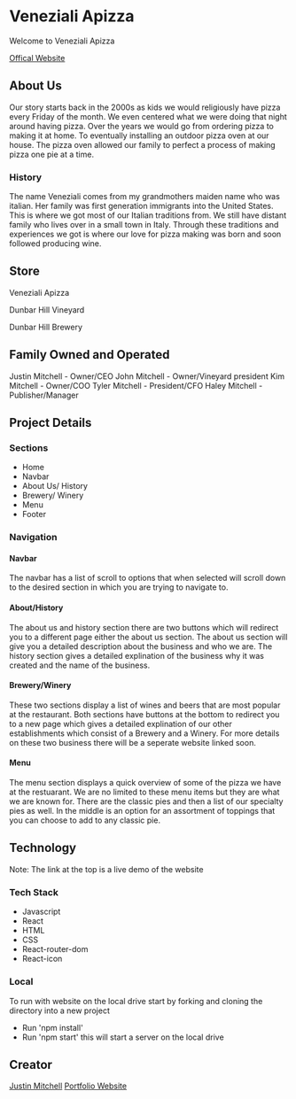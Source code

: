 # Veneziali Apizza

Welcome to Veneziali Apizza 

[Offical Website](https://venezialiapizza.netlify.app/)

## About Us

Our story starts back in the 2000s as kids we would religiously have pizza every Friday of the month.
We even centered what we were doing that night around having pizza. Over the years we would go from ordering pizza to making it at home. 
To eventually installing an outdoor pizza oven at our house. The pizza oven allowed our family to perfect a process of making pizza one pie at a time. 

### History 

The name Veneziali comes from my grandmothers maiden name who was italian. Her family was first generation immigrants into the United States.
This is where we got most of our Italian traditions from. We still have distant family who lives over in a small town in Italy. Through these traditions and experiences we got is where our love for pizza making was born and soon followed producing wine. 

## Store 

Veneziali Apizza 

Dunbar Hill Vineyard 

Dunbar Hill Brewery 

## Family Owned and Operated 

Justin Mitchell - Owner/CEO
John Mitchell - Owner/Vineyard president 
Kim Mitchell - Owner/COO
Tyler Mitchell - President/CFO 
Haley Mitchell - Publisher/Manager 

## Project Details 

### Sections 
- Home 
- Navbar 
- About Us/ History 
- Brewery/ Winery 
- Menu 
- Footer 

### Navigation 

#### Navbar 
The navbar has a list of scroll to options that when selected will scroll down to the desired section in which you are trying to navigate to. 

#### About/History
The about us and history section there are two buttons which will redirect you to a different page either the about us section. The about us section will give you a detailed description about the business and who we are. The history section gives a detailed explination of the business why it was created and the name of the business. 

#### Brewery/Winery 
These two sections display a list of wines and beers that are most popular at the restaurant. Both sections have buttons at the bottom to redirect you to a new page which gives a detailed explination of our other establishments which consist of a Brewery and a Winery. For more details on these two business there will be a seperate website linked soon. 

#### Menu 
The menu section displays a quick overview of some of the pizza we have at the restuarant. We are no limited to these menu items but they are what we are known for. There are the classic pies and then a list of our specialty pies as well. In the middle is an option for an assortment of toppings that you can choose to add to any classic pie.

## Technology

Note: The link at the top is a live demo of the website 

### Tech Stack 

- Javascript 
- React 
- HTML 
- CSS 
- React-router-dom 
- React-icon 

### Local 

To run with website on the local drive start by forking and cloning the directory into a new project 
- Run 'npm install' 
- Run 'npm start' this will start a server on the local drive 


## Creator 

[Justin Mitchell](https://www.linkedin.com/in/justin-mitchell-887a47149/)
[Portfolio Website](https://justinmitchell.netlify.app/)
